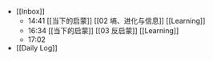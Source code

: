 - [[Inbox]]
	- 14:41 [[当下的启蒙]]  [[02 墒、进化与信息]] [[Learning]]
	- 16:34 [[当下的启蒙]]  [[03 反启蒙]] [[Learning]]
	- 17:02
- [[Daily Log]]